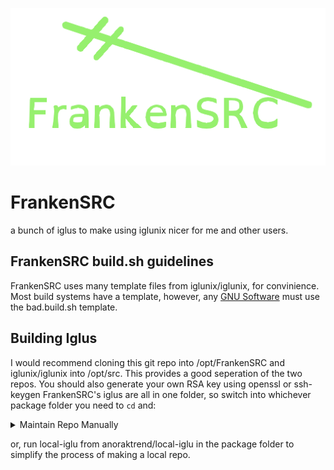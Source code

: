 ![FrankenSRC Logo, which consists of a cartoony teal green stitch with FrankenSRC in a monospace teal green opendyslexic font](.imgs/frankensrc.png)

# FrankenSRC
a bunch of iglus to make using iglunix nicer for me and other users.

## FrankenSRC build.sh guidelines
FrankenSRC uses many template files from iglunix/iglunix, for convinience. Most build systems have a template, 
 however, any [GNU Software](https://www.gnu.org/software/software.en.html) must use the bad.build.sh template.

## Building Iglus
I would recommend cloning this git repo into /opt/FrankenSRC and iglunix/iglunix into /opt/src.
This provides a good seperation of the two repos. You should also generate your own RSA key using 
openssl or ssh-keygen  FrankenSRC's iglus are all in one folder, so switch into whichever package
folder you need to `cd` and:
	
<details>
   <summary>Maintain Repo Manually</summary>

1. run ``Iglupkg fbp``
2. copy xbps package from out to your repo dir
3. create repository: ``xbps-rindex -fa /path/to/dir/*.xbps``
4. sign repository: ``xbps-rindex --sign --signedby 'Igluser <iglu@iglunix.org>' --privkey <your RSA key> /path/to/dir/``
</details>

or, run local-iglu from anoraktrend/local-iglu in the package folder to simplify the process of making a local repo. 
